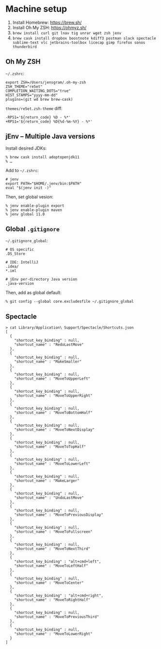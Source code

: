 # Machine setup

1. Install Homebrew: https://brew.sh/
2. Install Oh My ZSH: https://ohmyz.sh/
3. `brew install curl git lnav tig unrar wget zsh jenv`
4. `brew cask install dropbox boostnote kdiff3 postman slack spectacle sublime-text vlc jetbrains-toolbox licecap gimp firefox sonos thunderbird`

## Oh My ZSH

`~/.zshrc`:

    export ZSH=/Users/jensgram/.oh-my-zsh
    ZSH_THEME="re5et"
    COMPLETION_WAITING_DOTS="true"
    HIST_STAMPS="yyyy-mm-dd"
    plugins=(git wd brew brew-cask)
    
`themes/re5et.zsh-theme` diff:

    -RPS1='${return_code} %D - %*'
    +RPS1='${return_code} %D{%d-%m-%Y} - %*'

## jEnv – Multiple Java versions

Install desired JDKs:

    % brew cask install adoptopenjdk11
    % …

Add to `~/.zshrc`:

    # jenv
    export PATH="$HOME/.jenv/bin:$PATH"
    eval "$(jenv init -)"

Then, set global vesion:

    % jenv enable-plugin export
    % jenv enable-plugin maven
    % jenv global 11.0

## Global `.gitignore`

`~/.gitignore_global`:

    # OS specific
    .DS_Store

    # IDE: IntelliJ
    .idea/
    *.iml

    # jEnv per-directory Java version
    .java-version

Then, add as global default:

    % git config --global core.excludesfile ~/.gitignore_global

## Spectacle

    > cat Library/Application\ Support/Spectacle/Shortcuts.json
    [
      {
        "shortcut_key_binding" : null,
        "shortcut_name" : "RedoLastMove"
      },
      {
        "shortcut_key_binding" : null,
        "shortcut_name" : "MakeSmaller"
      },
      {
        "shortcut_key_binding" : null,
        "shortcut_name" : "MoveToUpperLeft"
      },
      {
        "shortcut_key_binding" : null,
        "shortcut_name" : "MoveToUpperRight"
      },
      {
        "shortcut_key_binding" : null,
        "shortcut_name" : "MoveToBottomHalf"
      },
      {
        "shortcut_key_binding" : null,
        "shortcut_name" : "MoveToNextDisplay"
      },
      {
        "shortcut_key_binding" : null,
        "shortcut_name" : "MoveToTopHalf"
      },
      {
        "shortcut_key_binding" : null,
        "shortcut_name" : "MoveToLowerLeft"
      },
      {
        "shortcut_key_binding" : null,
        "shortcut_name" : "MakeLarger"
      },
      {
        "shortcut_key_binding" : null,
        "shortcut_name" : "UndoLastMove"
      },
      {
        "shortcut_key_binding" : null,
        "shortcut_name" : "MoveToPreviousDisplay"
      },
      {
        "shortcut_key_binding" : null,
        "shortcut_name" : "MoveToFullscreen"
      },
      {
        "shortcut_key_binding" : null,
        "shortcut_name" : "MoveToNextThird"
      },
      {
        "shortcut_key_binding" : "alt+cmd+left",
        "shortcut_name" : "MoveToLeftHalf"
      },
      {
        "shortcut_key_binding" : null,
        "shortcut_name" : "MoveToCenter"
      },
      {
        "shortcut_key_binding" : "alt+cmd+right",
        "shortcut_name" : "MoveToRightHalf"
      },
      {
        "shortcut_key_binding" : null,
        "shortcut_name" : "MoveToPreviousThird"
      },
      {
        "shortcut_key_binding" : null,
        "shortcut_name" : "MoveToLowerRight"
      }
    ]
